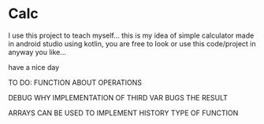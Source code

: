 # Calc
I use this project to teach myself...
this is my idea of simple calculator made in android studio using kotlin, 
you are free to look or use this code/project in anyway you like...

have a nice day

TO DO: 
FUNCTION ABOUT OPERATIONS

DEBUG WHY IMPLEMENTATION OF THIRD VAR BUGS THE RESULT

ARRAYS CAN BE USED TO IMPLEMENT HISTORY TYPE OF FUNCTION
